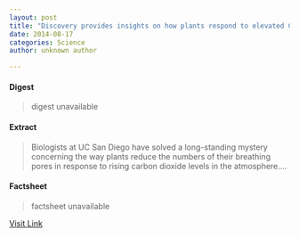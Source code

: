 ```yaml
---
layout: post
title: "Discovery provides insights on how plants respond to elevated CO2 levels"
date: 2014-08-17
categories: Science
author: unknown author

---
```



#### Digest
>digest unavailable

#### Extract
>Biologists at UC San Diego have solved a long-standing mystery concerning the way plants reduce the numbers of their breathing pores in response to rising carbon dioxide levels in the atmosphere....

#### Factsheet
>factsheet unavailable

[Visit Link](http://phys.org/news323856466.html)


